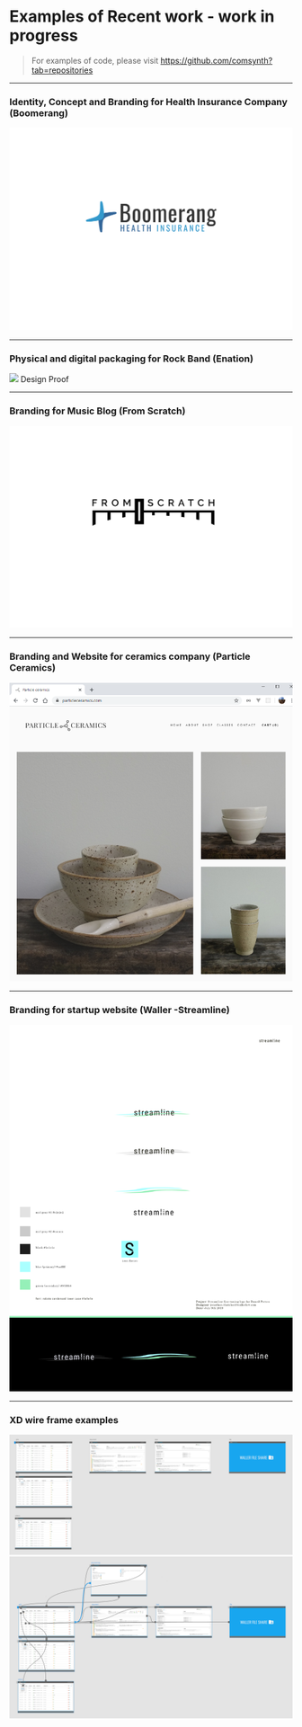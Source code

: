 # Examples of Recent work - work in progress
> For examples of code, please visit https://github.com/comsynth?tab=repositories
___
### Identity, Concept and Branding for Health Insurance Company (Boomerang)
![](examples_of_work/boomerang_v2.png)
___

### Physical and digital packaging for Rock Band (Enation)
![](examples_of_work/Shock%20EP%20-%20Design%20Proof%20(W139).jpeg)
Design Proof
___
### Branding for Music Blog (From Scratch)
![](examples_of_work/fader01.png)
___
### Branding and Website for ceramics company (Particle Ceramics)
![](examples_of_work/particle%20ceramics%20website.png)
___
### Branding for startup website (Waller -Streamline)
![](examples_of_work/steamline%20v3.png)
___
### XD wire frame examples
![](examples_of_work/streamline%20wire.png)
![](examples_of_work/streamline-%20lines.png)


